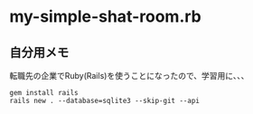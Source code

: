 # my-simple-shat-room.rb

## 自分用メモ

転職先の企業でRuby(Rails)を使うことになったので、学習用に、、、  

```shell
gem install rails
rails new . --database=sqlite3 --skip-git --api
```
